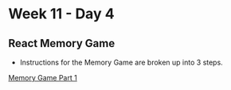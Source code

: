 # Week 11 - Day 4

## React Memory Game

* Instructions for the Memory Game are broken up into 3 steps.

[Memory Game Part 1](./MemoryGame/PART1.md)

